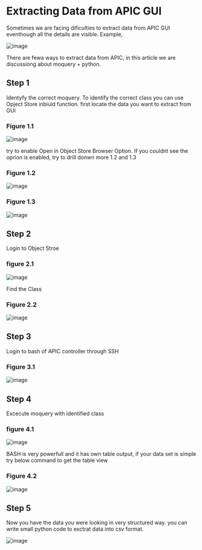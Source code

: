 # Extracting Data from APIC GUI


Sometimes we are facing dificulties to extract data from APIC GUI eventhough all the details are visible.
Example, 

![image](https://github.com/kanchanamgamage/ACI_DATA/assets/45864789/727a5a98-ecf0-4386-b875-aabc4e4ccd03)

There are fewa ways to extract data from APIC, in this article we are discussiong about moquery + python.

## Step 1

Identyfy the correct moquery.
To identify the correct class you can use Opject Store inbiuld function.
first locate the data you want to extract from GUI

### Figure 1.1
![image](https://github.com/kanchanamgamage/ACI_DATA/assets/45864789/859c5432-d4fa-4f43-ac07-51962a97e299)

try to enable Open in Object Store Browser Option.
If you couldnt see the oprion is enabled, try to drill donwn more 1.2 and 1.3

### Figure 1.2
![image](https://github.com/kanchanamgamage/ACI_DATA/assets/45864789/f7f14998-23ce-4cfc-8c96-927c8b8e6496)


### Figure 1.3
![image](https://github.com/kanchanamgamage/ACI_DATA/assets/45864789/64017dd0-498a-4396-be7a-891ce990043d)


## Step 2

Login to Object Stroe

### figure 2.1
![image](https://github.com/kanchanamgamage/ACI_DATA/assets/45864789/6065bdd7-9900-4c79-8495-aa0405d0cef1)

Find the Class

### Figure 2.2
![image](https://github.com/kanchanamgamage/ACI_DATA/assets/45864789/202532bb-97c9-4f07-8dd3-d19084396f2f)


## Step 3

Login to bash of APIC controller through SSH

### Figure 3.1
![image](https://github.com/kanchanamgamage/ACI_DATA/assets/45864789/f1769200-517a-4f82-a28e-2daee54de37b)



## Step 4

Excecute moquery with identified class

### figure 4.1
![image](https://github.com/kanchanamgamage/ACI_DATA/assets/45864789/522d0792-441f-46e6-915e-928b29121414)

BASH is very powerfull and it has own table output, if your data set is simple try below command to get the table view

### Figure 4.2
![image](https://github.com/kanchanamgamage/ACI_DATA/assets/45864789/bb39243c-bd41-41d2-9ff5-61559b3759ad)



## Step 5

Now you have the data you were looking in very structured way.
you can write small python code to exctrat data into csv format.

![image](https://github.com/kanchanamgamage/ACI_DATA/assets/45864789/74b57ba6-dc9c-472d-a661-807e437957b8)





